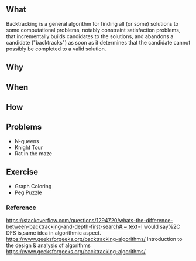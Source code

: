 ## What
Backtracking is a general algorithm for finding all (or some) solutions to some computational problems, notably constraint satisfaction problems, that incrementally builds candidates to the solutions, and abandons a candidate ("backtracks") as soon as it determines that the candidate cannot possibly be completed to a valid solution.

## Why
## When
## How


## 
## Problems 
- N-queens 
- Knight Tour 
- Rat in the maze

## Exercise 
- Graph Coloring
- Peg Puzzle 

### Reference 
https://stackoverflow.com/questions/1294720/whats-the-difference-between-backtracking-and-depth-first-search#:~:text=I would say%2C DFS is,same idea in algorithmic aspect.
https://www.geeksforgeeks.org/backtracking-algorithms/
Introduction to the design & analysis of algorithms 
https://www.geeksforgeeks.org/backtracking-algorithms/